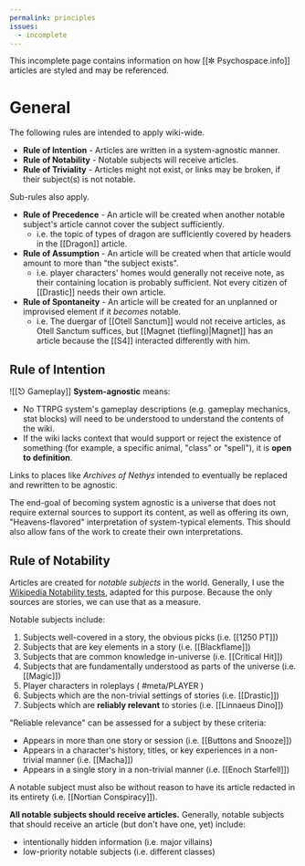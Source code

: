 ```yaml
---
permalink: principles
issues:
  - incomplete
---
```


This incomplete page contains information on how [[✼ Psychospace.info]] articles are styled and may be referenced.

# General
The following rules are intended to apply wiki-wide.
- **Rule of Intention** - Articles are written in a system-agnostic manner.
- **Rule of Notability** - Notable subjects will receive articles.
- **Rule of Triviality** - Articles might not exist, or links may be broken, if their subject(s) is not notable.

Sub-rules also apply.
- **Rule of Precedence** - An article will be created when another notable subject's article cannot cover the subject sufficiently. 
	- i.e. the topic of types of dragon are sufficiently covered by headers in the [[Dragon]] article.
- **Rule of Assumption** - An article will be created when that article would amount to more than "the subject exists".
	- i.e. player characters' homes would generally not receive note, as their containing location is probably sufficient. Not every citizen of [[Drastic]] needs their own article.
- **Rule of Spontaneity** - An article will be created for an unplanned or improvised element if it *becomes* notable.
	- i.e. The duergar of [[Otell Sanctum]] would not receive articles, as Otell Sanctum suffices, but [[Magnet (tiefling)|Magnet]] has an article because the [[S4]] interacted differently with him.

## Rule of Intention
![[⎋ Gameplay]]
**System-agnostic** means:
- No TTRPG system's gameplay descriptions (e.g. gameplay mechanics, stat blocks) will need to be understood to understand the contents of the wiki.
- If the wiki lacks context that would support or reject the existence of something (for example, a specific animal, "class" or "spell"), it is **open to definition**.

Links to places like *Archives of Nethys* intended to eventually be replaced and rewritten to be agnostic. 

The end-goal of becoming system agnostic is a universe that does not require external sources to support its content, as well as offering its own, "Heavens-flavored" interpretation of system-typical elements. This should also allow fans of the work to create their own interpretations.

## Rule of Notability
Articles are created for *notable subjects* in the world. Generally, I use the [Wikipedia Notability tests](https://en.m.wikipedia.org/wiki/Wikipedia:Notability), adapted for this purpose. Because the only sources are stories, we can use that as a measure.

Notable subjects include:
1. Subjects well-covered in a story, the obvious picks (i.e. [[1250 PT]])
2. Subjects that are key elements in a story (i.e. [[Blackflame]])
3. Subjects that are common knowledge in-universe (i.e. [[Critical Hit]])
4. Subjects that are fundamentally understood as parts of the universe (i.e. [[Magic]])
5. Player characters in roleplays ( #meta/PLAYER )
6. Subjects which are the non-trivial settings of stories (i.e. [[Drastic]])
7. Subjects which are **reliably relevant** to stories (i.e. [[Linnaeus Dino]])

"Reliable relevance" can be assessed for a subject by these criteria:
- Appears in more than one story or session (i.e. [[Buttons and Snooze]])
- Appears in a character's history, titles, or key experiences in a non-trivial manner (i.e. [[Macha]])
- Appears in a single story in a non-trivial manner (i.e. [[Enoch Starfell]])

A notable subject must also be without reason to have its article redacted in its entirety (i.e. [[Nortian Conspiracy]]).

**All notable subjects should receive articles.** Generally, notable subjects that should receive an article (but don't have one, yet) include:
* intentionally hidden information (i.e. major villains)
* low-priority notable subjects (i.e. different classes)